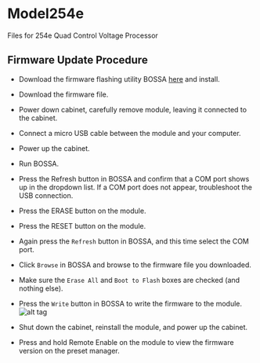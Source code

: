 # Model254e
Files for 254e Quad Control Voltage Processor


## Firmware Update Procedure
* Download the firmware flashing utility BOSSA [here](https://sourceforge.net/projects/b-o-s-s-a/files/1.2.1/) and install.
* Download the firmware file.
* Power down cabinet, carefully remove module, leaving it connected to the cabinet.

* Connect a micro USB cable between the module and your computer.

* Power up the cabinet. 
* Run BOSSA.
* Press the Refresh button in BOSSA and confirm that a COM port shows up in the dropdown list. If a COM port does not appear, troubleshoot the USB connection.
* Press the ERASE button on the module.
* Press the RESET button on the module.
* Again press the `Refresh` button in BOSSA, and this time select the COM port.
* Click `Browse` in BOSSA and browse to the firmware file you downloaded.
* Make sure the `Erase All` and `Boot to Flash` boxes are checked (and nothing else).
* Press the `Write` button in BOSSA to write the firmware to the module. ![alt tag](https://cloud.githubusercontent.com/assets/14130439/22766863/b513e36e-ee2c-11e6-9ea7-9944c898ad7e.png)
* Shut down the cabinet, reinstall the module, and power up the cabinet.
* Press and hold Remote Enable on the module to view the firmware version on the preset manager.
